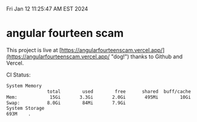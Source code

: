Fri Jan 12 11:25:47 AM EST 2024

# angular fourteen scam


This project is live at [https://angularfourteenscam.vercel.app/](https://angularfourteenscam.vercel.app/ "dog!") thanks to Github and Vercel.

CI Status: 

```bash
System Memory
               total        used        free      shared  buff/cache   available
Mem:            15Gi       3.3Gi       2.0Gi       495Mi        10Gi        12Gi
Swap:          8.0Gi        84Mi       7.9Gi
System Storage
693M	.
```
